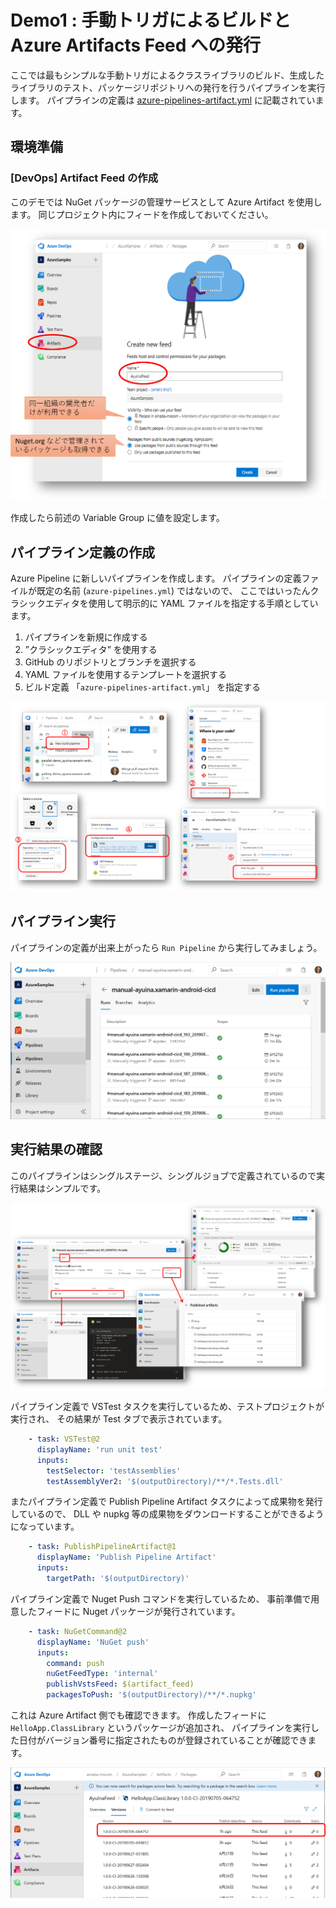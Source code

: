 # Demo1 : 手動トリガによるビルドと Azure Artifacts Feed への発行

ここでは最もシンプルな手動トリガによるクラスライブラリのビルド、生成したライブラリのテスト、パッケージリポジトリへの発行を行うパイプラインを実行します。
パイプラインの定義は [azure-pipelines-artifact.yml](../azure-pipelines-artifact.yml) に記載されています。

## 環境準備

### [DevOps] Artifact Feed の作成

このデモでは NuGet パッケージの管理サービスとして Azure Artifact を使用します。
同じプロジェクト内にフィードを作成しておいてください。

![フィード](./docs/create-artifact-feed.png)

作成したら前述の Variable Group に値を設定します。


## パイプライン定義の作成

Azure Pipeline に新しいパイプラインを作成します。
パイプラインの定義ファイルが既定の名前 (`azure-pipelines.yml`) ではないので、
ここではいったんクラシックエディタを使用して明示的に YAML ファイルを指定する手順としています。

1. パイプラインを新規に作成する
1. ”クラシックエディタ” を使用する
1. GitHub のリポジトリとブランチを選択する
1. YAML ファイルを使用するテンプレートを選択する
1. ビルド定義 「`azure-pipelines-artifact.yml`」 を指定する

![ビルド定義の作成](./demo1-create-build-pipeline.png)

## パイプライン実行

パイプラインの定義が出来上がったら `Run Pipeline` から実行してみましょう。

![パイプライン実行](./demo1-run-pipeline.png)

## 実行結果の確認

このパイプラインはシングルステージ、シングルジョブで定義されているので実行結果はシンプルです。

![パイプライン結果](./demo1-pipeline-result.png)

パイプライン定義で VSTest タスクを実行しているため、テストプロジェクトが実行され、
その結果が Test タブで表示されています。

```yaml
    - task: VSTest@2
      displayName: 'run unit test'
      inputs:
        testSelector: 'testAssemblies'
        testAssemblyVer2: '$(outputDirectory)/**/*.Tests.dll'

```

またパイプライン定義で Publish Pipeline Artifact タスクによって成果物を発行しているので、
DLL や nupkg 等の成果物をダウンロードすることができるようになっています。

```yaml
    - task: PublishPipelineArtifact@1
      displayName: 'Publish Pipeline Artifact'
      inputs:
        targetPath: '$(outputDirectory)'
```

パイプライン定義で Nuget Push コマンドを実行しているため、
事前準備で用意したフィードに Nuget パッケージが発行されています。

```yaml
    - task: NuGetCommand@2
      displayName: 'NuGet push'
      inputs:
        command: push
        nuGetFeedType: 'internal'
        publishVstsFeed: $(artifact_feed)
        packagesToPush: '$(outputDirectory)/**/*.nupkg'
```

これは Azure Artifact 側でも確認できます。
作成したフィードに `HelloApp.ClassLibrary` というパッケージが追加され、
パイプラインを実行した日付がバージョン番号に指定されたものが登録されていることが確認できます。

![フィード](./demo1-published-artifact-feed.png)

